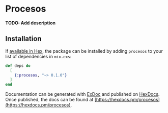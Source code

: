 # Procesos

**TODO: Add description**

## Installation

If [available in Hex](https://hex.pm/docs/publish), the package can be installed
by adding `procesos` to your list of dependencies in `mix.exs`:

```elixir
def deps do
  [
    {:procesos, "~> 0.1.0"}
  ]
end
```

Documentation can be generated with [ExDoc](https://github.com/elixir-lang/ex_doc)
and published on [HexDocs](https://hexdocs.pm). Once published, the docs can
be found at [https://hexdocs.pm/procesos](https://hexdocs.pm/procesos).


